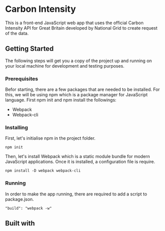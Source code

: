 # Carbon Intensity

This is a front-end JavaScript web app that uses the official Carbon Intensity API for Great Britain developed by National Grid to create request of the data.

## Getting Started

The following steps will get you a copy of the project up and running on your local machine for development and testing purposes.

### Prerequisites

Befor starting, there are a few packages that are needed to be installed. For this, we will be using npm which is a package manager for JavaScript language. First npm init and npm install the followings:

  * Webpack
  * Webpack-cli
  
### Installing

First, let's initialise npm in the project folder.

```
npm init
```

Then, let's install Webpack which is a static module bundle for modern JavaScript applications. Once it is installed, a configuration file is require.

```
npm install -D webpack webpack-cli
```

### Running

In order to make the app running, there are required to add a script to package.json.

```
"build": "webpack -w"
```

## Built with
